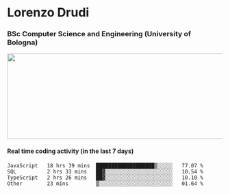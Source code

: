 # Lorenzo Drudi
### BSc Computer Science and Engineering (University of Bologna)

<img src="https://github-readme-stats.vercel.app/api?username=LorenzoDrudi&count_private=true&show_icons=true&theme=gruvbox" height=200px width=550px>

<!---Use wakatime plugins to track the coding time--->
#### Real time coding activity (in the last 7 days)
<!--START_SECTION:waka-->

```text
JavaScript   18 hrs 39 mins  ███████████████████▒░░░░░   77.07 %
SQL          2 hrs 33 mins   ██▓░░░░░░░░░░░░░░░░░░░░░░   10.54 %
TypeScript   2 hrs 26 mins   ██▓░░░░░░░░░░░░░░░░░░░░░░   10.10 %
Other        23 mins         ▒░░░░░░░░░░░░░░░░░░░░░░░░   01.64 %
```

<!--END_SECTION:waka-->
